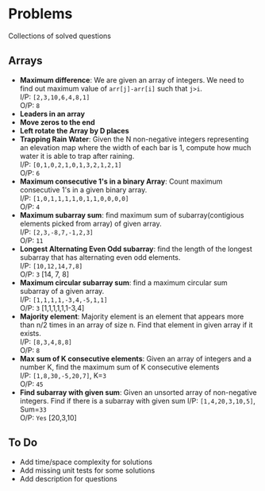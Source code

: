 # Problems
Collections of solved questions


## Arrays
* **Maximum difference**: We are given an array of integers. We need to find out maximum value of ```arr[j]-arr[i]``` such that ```j>i```.     
  I/P: ```[2,3,10,6,4,8,1]```     
  O/P: ```8``` 
* **Leaders in an array**
* **Move zeros to the end**
* **Left rotate the Array by D places**
* **Trapping Rain Water**: Given the N non-negative integers representing an elevation map where the width of each bar is 1, compute how much water it is able to trap after raining.  
  I/P: ```[0,1,0,2,1,0,1,3,2,1,2,1]```   
  O/P: ```6``` 
* **Maximum consecutive 1's in a binary Array**: Count maximum consecutive 1's in a given binary array.   
  I/P: ```[1,0,1,1,1,1,0,1,1,0,0,0,0]```   
  O/P: ```4``` 
* **Maximum subarray sum**: find maximum sum of subarray(contigious elements picked from array) of given array.   
  I/P: ```[2,3,-8,7,-1,2,3]```   
  O/P: ```11``` 
* **Longest Alternating Even Odd subarray**: find the length of the longest subarray that has alternating even odd elements.    
  I/P: ```[10,12,14,7,8]```   
  O/P: ```3``` [14, 7, 8]   
* **Maximum circular subarray sum**: find a maximum circular sum subarray of a given array.  
  I/P: ```[1,1,1,1,-3,4,-5,1,1]```   
  O/P: ```3``` [1,1,1,1,1,1-3,4]   
* **Majority element**: Majority element is an element that appears more than n/2 times in an array of size n. Find that element in given array if it exists.  
  I/P: ```[8,3,4,8,8]```   
  O/P: ```8```   
* **Max sum of K consecutive elements**: Given an array of integers and a number K, find the maximum sum of K consecutive elements  
  I/P: ```[1,8,30,-5,20,7]```, K=```3```     
  O/P: ```45```   
* **Find subarray with given sum**: Given an unsorted array of non-negative integers. Find if there is a subarray with given sum 
  I/P: ```[1,4,20,3,10,5]```, Sum=```33```   
  O/P: ```Yes``` [20,3,10]   


## To Do
* Add time/space complexity for solutions
* Add missing unit tests for some solutions
* Add description for questions
